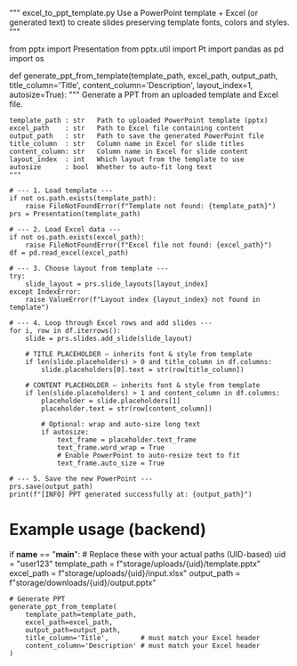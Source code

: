 """
excel_to_ppt_template.py
Use a PowerPoint template + Excel (or generated text) to create slides
preserving template fonts, colors and styles.
"""

from pptx import Presentation
from pptx.util import Pt
import pandas as pd
import os


def generate_ppt_from_template(template_path, excel_path, output_path,
                               title_column='Title', content_column='Description',
                               layout_index=1, autosize=True):
    """
    Generate a PPT from an uploaded template and Excel file.

    template_path : str   Path to uploaded PowerPoint template (pptx)
    excel_path    : str   Path to Excel file containing content
    output_path   : str   Path to save the generated PowerPoint file
    title_column  : str   Column name in Excel for slide titles
    content_column: str   Column name in Excel for slide content
    layout_index  : int   Which layout from the template to use
    autosize      : bool  Whether to auto-fit long text
    """

    # --- 1. Load template ---
    if not os.path.exists(template_path):
        raise FileNotFoundError(f"Template not found: {template_path}")
    prs = Presentation(template_path)

    # --- 2. Load Excel data ---
    if not os.path.exists(excel_path):
        raise FileNotFoundError(f"Excel file not found: {excel_path}")
    df = pd.read_excel(excel_path)

    # --- 3. Choose layout from template ---
    try:
        slide_layout = prs.slide_layouts[layout_index]
    except IndexError:
        raise ValueError(f"Layout index {layout_index} not found in template")

    # --- 4. Loop through Excel rows and add slides ---
    for i, row in df.iterrows():
        slide = prs.slides.add_slide(slide_layout)

        # TITLE PLACEHOLDER – inherits font & style from template
        if len(slide.placeholders) > 0 and title_column in df.columns:
            slide.placeholders[0].text = str(row[title_column])

        # CONTENT PLACEHOLDER – inherits font & style from template
        if len(slide.placeholders) > 1 and content_column in df.columns:
            placeholder = slide.placeholders[1]
            placeholder.text = str(row[content_column])

            # Optional: wrap and auto-size long text
            if autosize:
                text_frame = placeholder.text_frame
                text_frame.word_wrap = True
                # Enable PowerPoint to auto-resize text to fit
                text_frame.auto_size = True

    # --- 5. Save the new PowerPoint ---
    prs.save(output_path)
    print(f"[INFO] PPT generated successfully at: {output_path}")


# Example usage (backend)
if __name__ == "__main__":
    # Replace these with your actual paths (UID-based)
    uid = "user123"
    template_path = f"storage/uploads/{uid}/template.pptx"
    excel_path = f"storage/uploads/{uid}/input.xlsx"
    output_path = f"storage/downloads/{uid}/output.pptx"

    # Generate PPT
    generate_ppt_from_template(
        template_path=template_path,
        excel_path=excel_path,
        output_path=output_path,
        title_column='Title',        # must match your Excel header
        content_column='Description' # must match your Excel header
    )
